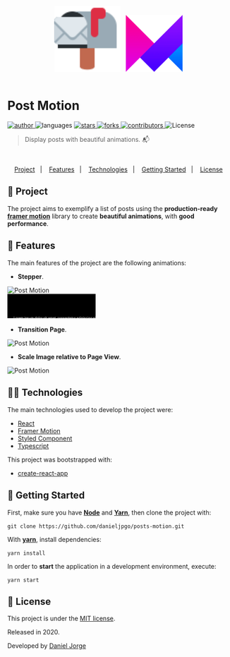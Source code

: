 &nbsp;
<div align="center">
    <img
      alt="Post Motion"
      title="Post Motion"
      src=".github/post.svg"
      width="150px" />
      &nbsp;
    <img
      alt="Post Motion"
      title="Post Motion"
      src=".github/framer-motion.png"
      height="130px" />
</div>
&nbsp;

<h1 align="left">Post Motion</h1>

<p align="left">
   <a href="https://github.com/danieljpgo">
      <img
         alt="author"
         src="https://img.shields.io/badge/author-danieljpgo-a1a1a1?style=flat&labelColor=000000"
      />
   </a>
   <img
      alt="languages"
      src="https://img.shields.io/github/languages/count/danieljpgo/posts-motion?color=a1a1a1&style=flat&labelColor=000000"
   />
   <a href="https://github.com/danieljpgo/posts-motion/stargazers">
      <img
         alt="stars"
         src="https://img.shields.io/github/stars/danieljpgo/posts-motion?color=a1a1a1&style=flat&labelColor=000000"/>
   </a>
   <a href="https://github.com/danieljpgo/posts-motion/network/members">
      <img
         alt="forks"
         src="https://img.shields.io/github/forks/danieljpgo/posts-motion?color=a1a1a1&style=flat&labelColor=000000"/>
   </a>
   <a href="https://github.com/danieljpgo/posts-motion/graphs/contributors">
      <img
         alt="contributors"
         src="https://img.shields.io/github/contributors/danieljpgo/posts-motion?color=a1a1a1&style=flat&labelColor=000000"/>
   </a>
  <img alt="License" src="https://img.shields.io/badge/license-MIT-a1a1a1?style=flat&labelColor=000000">
</p>

> Display posts with beautiful animations. :mailbox_with_mail:

&nbsp;
<p align="center">
   <a href="#memo-project">Project</a>&nbsp;&nbsp;&nbsp;|&nbsp;&nbsp;&nbsp;
   <a href="#rocket-features">Features</a>&nbsp;&nbsp;&nbsp;|&nbsp;&nbsp;&nbsp;
   <a href="#man_technologist-technologies">Technologies</a>&nbsp;&nbsp;&nbsp;|&nbsp;&nbsp;&nbsp;
   <a href="#runner-getting-started">Getting Started</a>&nbsp;&nbsp;&nbsp;|&nbsp;&nbsp;&nbsp;
   <a href="#page_with_curl-license">License</a>
</p>

<!-- <h1 align="center">
   <img
      alt="Post Motion"
      title="Post Motion"
      src=".github/web-mobile.gif"
      width="600px" />
</h1> -->

## :memo: Project
The project aims to exemplify a list of posts using the **production-ready** **[framer motion](https://www.framer.com/motion/)** library to create **beautiful animations**, with **good performance**.

## :rocket: Features
The main features of the project are the following animations:
- **Stepper**.
<div>
<img
  alt="Post Motion"
  title="Post Motion"
  src=".github/step-1.gif"
  width="200px" />
</div>
<div>
<img
  alt="Post Motion"
  title="Post Motion"
  src=".github/step-2.gif"
  width="200px" />
</div>

- **Transition Page**.
<div>
<img
  alt="Post Motion"
  title="Post Motion"
  src=".github/transition.gif"
  width="200px" />
</div>

- **Scale Image relative to Page View**.
<div>
<img
  alt="Post Motion"
  title="Post Motion"
  src=".github/scale.gif"
  width="200px" />
</div>

## :man_technologist: Technologies
The main technologies used to develop the project were:
- [React](https://reactjs.org/)
- [Framer Motion](https://www.framer.com/motion/)
- [Styled Component](https://styled-components.com/)
- [Typescript](https://www.typescriptlang.org/)

This project was bootstrapped with:
- [create-react-app](https://github.com/facebook/create-react-app)

## :runner: Getting Started
First, make sure you have **[Node](https://nodejs.org/en/)** and **[Yarn](https://yarnpkg.com/)**, then clone the project with:
```
git clone https://github.com/danieljpgo/posts-motion.git
```

With **[yarn](https://yarnpkg.com/)**, install dependencies:
```
yarn install
```
In order to **start** the application in a development environment, execute:
```
yarn start
```

## :page_with_curl: License
This project is under the [MIT license](https://github.com/danieljpgo/posts-motion/blob/master/LICENSE).
<div>Released in 2020.</div>

Developed by [Daniel Jorge](https://github.com/danieljpgo)